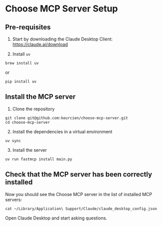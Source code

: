 # Choose MCP Server Setup

## Pre-requisites

1. Start by downloading the Claude Desktop Client: https://claude.ai/download

2. Install `uv`

```
brew install uv
```

or

```
pip install uv
```

## Install the MCP server

1. Clone the repository

```
git clone git@github.com:keurcien/choose-mcp-server.git
cd choose-mcp-server
```

2. Install the dependencies in a virtual environment

```
uv sync
```

3. Install the server

```
uv run fastmcp install main.py
```

## Check that the MCP server has been correctly installed

Now you should see the Choose MCP server in the list of installed MCP servers:

```
cat ~/Library/Application\ Support/Claude/claude_desktop_config.json
```

Open Claude Desktop and start asking questions.

